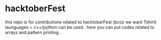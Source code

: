 # hacktoberFest
this repo is for contributions related to hacktoberFest (bcoz we want Tshirt)
launguages = c++/python can be used .
here you can put codes related to arrays and pattern printing .
